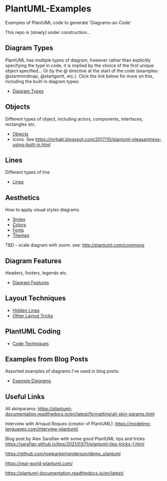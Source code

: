 # PlantUML-Examples
Examples of PlantUML code to generate 'Diagrams-as-Code'

This repo is (slowly) under construction...

## Diagram Types

PlantUML has multiple types of diagram, however rather than explicitly specifying the type in code, it is implied by the choice of the first unique object specified... Or by the @ directive at the start of the code (examples: @startmindmap, @startgantt, etc.). Click the link below for more on this, including the built-in diagram types:

* [Diagram Types](docs/Diagram-Types/diagram-types.md)

## Objects

Different types of object, including actors, components, interfaces, rectangles etc.

* [Objects](docs/Objects/README.md)
* Icons. See https://mrhaki.blogspot.com/2017/10/plantuml-pleasantness-using-built-in.html

## Lines

Different types of line

* [Lines](docs/Lines/README.md)

## Aesthetics

How to apply visual styles diagrams

* [Styles](docs/Styles/styles.md)
* [Colors](docs/Styles/colors.md)
* [Fonts](docs/Styles/fonts.md)
* [Themes](docs/Styles/themes.md)

TBD - scale diagram with zoom.
see: http://plantuml.com/commons 

## Diagram Features

Headers, footers, legends etc.

* [Diagram Features](docs/Diagram-Features/README.md)

## Layout Techniques

* [Hidden Lines](docs/Layout-Techniques/hidden-lines.md)
* [Other Layout Tricks](docs/Layout-Techniques/other_layout_tricks.md)

## PlantUML Coding

* [Code Techniques](docs/Code-Techniques/code-techniques.md)

## Examples from Blog Posts

Assorted examples of diagrams I've used in blog posts:

* [Example Diagrams](docs/Examples/README.md)

## Useful Links

All skinparams:
https://plantuml-documentation.readthedocs.io/en/latest/formatting/all-skin-params.html

Interview with Arnaud Roques (creator of PlantUML):
https://modeling-languages.com/interview-plantuml/

Blog post by Alex Sarafian with some good PlantUML tips and tricks
https://sarafian.github.io/tips/2021/03/11/plantuml-tips-tricks-1.html

https://github.com/joelparkerhenderson/demo_plantuml 

https://real-world-plantuml.com/

https://plantuml-documentation.readthedocs.io/en/latest/